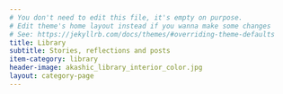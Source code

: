 ```yaml
---
# You don't need to edit this file, it's empty on purpose.
# Edit theme's home layout instead if you wanna make some changes
# See: https://jekyllrb.com/docs/themes/#overriding-theme-defaults
title: Library
subtitle: Stories, reflections and posts
item-category: library
header-image: akashic_library_interior_color.jpg
layout: category-page
---
```

